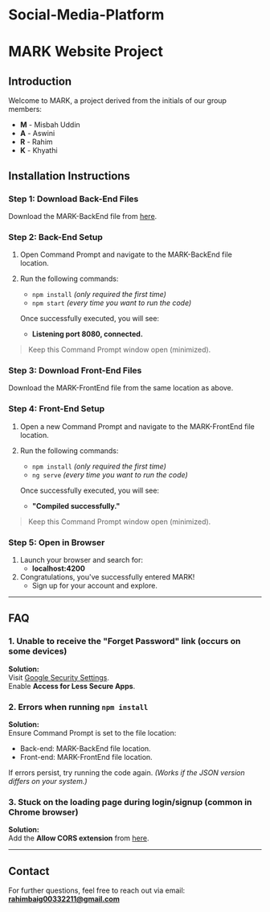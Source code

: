 ﻿# Social-Media-Platform
# MARK Website Project

## Introduction
Welcome to MARK, a project derived from the initials of our group members:
- **M** - Misbah Uddin  
- **A** - Aswini  
- **R** - Rahim  
- **K** - Khyathi  

## Installation Instructions

### Step 1: Download Back-End Files
Download the MARK-BackEnd file from [here](https://drive.google.com/drive/folders/1wR4b6BxAeDTlvAb0ncvVxQJJDhf6421Z?usp=sharing).

### Step 2: Back-End Setup
1. Open Command Prompt and navigate to the MARK-BackEnd file location.
2. Run the following commands:
   - `npm install` *(only required the first time)*  
   - `npm start` *(every time you want to run the code)*  

   Once successfully executed, you will see:
   - **Listening port 8080, connected.**

> Keep this Command Prompt window open (minimized).

### Step 3: Download Front-End Files
Download the MARK-FrontEnd file from the same location as above.

### Step 4: Front-End Setup
1. Open a new Command Prompt and navigate to the MARK-FrontEnd file location.
2. Run the following commands:
   - `npm install` *(only required the first time)*  
   - `ng serve` *(every time you want to run the code)*  

   Once successfully executed, you will see:
   - **"Compiled successfully."**

> Keep this Command Prompt window open (minimized).

### Step 5: Open in Browser
1. Launch your browser and search for:  
   - **localhost:4200**  
2. Congratulations, you've successfully entered MARK!  
   - Sign up for your account and explore.

---

## FAQ

### 1. Unable to receive the "Forget Password" link (occurs on some devices)
**Solution:**  
Visit [Google Security Settings](https://www.google.com/settings/security/lesssecureapps).  
Enable **Access for Less Secure Apps**.

### 2. Errors when running `npm install`
**Solution:**  
Ensure Command Prompt is set to the file location:
- Back-end: MARK-BackEnd file location.  
- Front-end: MARK-FrontEnd file location.  

If errors persist, try running the code again. *(Works if the JSON version differs on your system.)*

### 3. Stuck on the loading page during login/signup (common in Chrome browser)
**Solution:**  
Add the **Allow CORS extension** from [here](https://chrome.google.com/webstore/detail/allow-cors-access-control/lhobafahddgcelffkeicbaginigeejlf).

---

## Contact
For further questions, feel free to reach out via email:  
**rahimbaig00332211@gmail.com**
